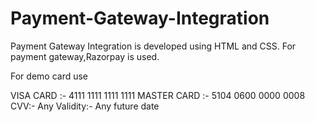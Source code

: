 # Payment-Gateway-Integration
Payment Gateway Integration is developed using HTML and CSS.
For payment gateway,Razorpay is used.

For demo card use

VISA CARD :- 4111 1111 1111 1111
MASTER CARD :- 5104 0600 0000 0008
CVV:- Any
Validity:- Any future date

